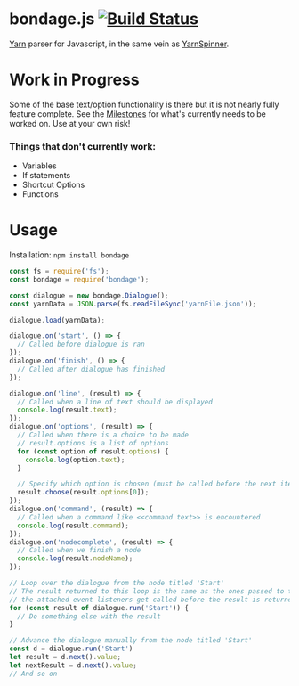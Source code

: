 # bondage.js [![Build Status](https://travis-ci.org/jessicahayley/bondage.js.svg?branch=master)](https://travis-ci.org/jessicahayley/bondage.js)
[Yarn](https://github.com/InfiniteAmmoInc/Yarn) parser for Javascript, in the same vein as [YarnSpinner](https://github.com/thesecretlab/YarnSpinner).

# Work in Progress

Some of the base text/option functionality is there but it is not nearly fully feature complete. See the [Milestones](https://github.com/jessicahayley/bondage.js/milestones) for what's currently needs to be worked on.
Use at your own risk!

### Things that don't currently work:
* Variables
* If statements
* Shortcut Options
* Functions

# Usage

Installation: `npm install bondage`

```javascript
const fs = require('fs');
const bondage = require('bondage');

const dialogue = new bondage.Dialogue();
const yarnData = JSON.parse(fs.readFileSync('yarnFile.json'));

dialogue.load(yarnData);

dialogue.on('start', () => {
  // Called before dialogue is ran
});
dialogue.on('finish', () => {
  // Called after dialogue has finished
});

dialogue.on('line', (result) => {
  // Called when a line of text should be displayed
  console.log(result.text);
});
dialogue.on('options', (result) => {
  // Called when there is a choice to be made
  // result.options is a list of options
  for (const option of result.options) {
    console.log(option.text);
  }

  // Specify which option is chosen (must be called before the next iteration of the loop)
  result.choose(result.options[0]);
});
dialogue.on('command', (result) => {
  // Called when a command like <<command text>> is encountered
  console.log(result.command);
});
dialogue.on('nodecomplete', (result) => {
  // Called when we finish a node
  console.log(result.nodeName);
});

// Loop over the dialogue from the node titled 'Start'
// The result returned to this loop is the same as the ones passed to the listeners above, but
// the attached event listeners get called before the result is returned to this loop
for (const result of dialogue.run('Start')) {
  // Do something else with the result
}

// Advance the dialogue manually from the node titled 'Start'
const d = dialogue.run('Start')
let result = d.next().value;
let nextResult = d.next().value;
// And so on
```
